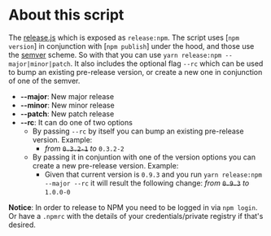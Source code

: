 # About this script

The [release.js](release.js) which is exposed as `release:npm`. The script uses [`npm version`] in conjunction with [`npm publish`] under the hood, and those use the [semver](https://semver.org/) scheme.
So with that you can use `yarn release:npm --major|minor|patch`. It also includes the optional flag `--rc` which can be used to bump an existing pre-release version, or create a new one in conjunction of one of the semver.

* **--major**: New major release
* **--minor**: New minor release
* **--patch**: New patch release
* **--rc**: It can do one of two options
    * By passing `--rc` by itself you can bump an existing pre-release version. Example:
        * *from* ~~`0.3.2-1`~~ *to* `0.3.2-2`
    * By passing it in conjuntion with one of the version options you can create a new pre-release version. Example:
        * Given that current version is `0.9.3` and you run `yarn release:npm --major --rc` it will result the following change: *from* ~~`0.9.3`~~ *to* `1.0.0-0`


**Notice**: In order to release to NPM you need to be logged in via `npm login`. Or have a `.npmrc` with the details of your credentials/private registry if that's desired.
